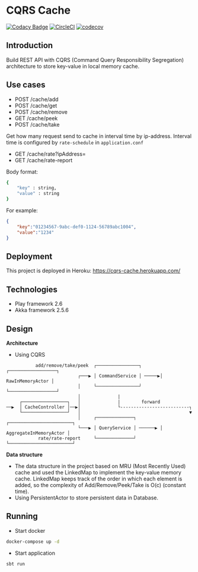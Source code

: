 CQRS Cache  
===============  
[![Codacy Badge](https://api.codacy.com/project/badge/Grade/f61788b530bc4898a291ed6049963a90)](https://app.codacy.com/app/specterbn/cqrs-cache?utm_source=github.com&utm_medium=referral&utm_content=specterbn/cqrs-cache&utm_campaign=Badge_Grade_Dashboard)
[![CircleCI](https://circleci.com/gh/specterbn/cqrs-cache.svg?style=svg)](https://circleci.com/gh/specterbn/cqrs-cache)
[![codecov](https://codecov.io/gh/specterbn/cqrs-cache/branch/master/graph/badge.svg)](https://codecov.io/gh/specterbn/cqrs-cache)
## Introduction  
Build REST API with CQRS (Command Query Responsibility Segregation) architecture to store key-value in local memory cache.

## Use cases
*   POST /cache/add
*   POST /cache/get
*   POST /cache/remove
*   GET /cache/peek
*   POST /cache/take

Get how many request send to cache in interval time by ip-address. Interval time is configured by `rate-schedule` in `application.conf` 
*   GET /cache/rate?ipAddress=
*   GET /cache/rate-report

Body format:  
```sh  
{  
    "key" : string,  
    "value" : string  
}  
```  
For example:  
```json  
{  
    "key":"01234567-9abc-def0-1124-56789abc1004",  
    "value":"1234"  
}  
```  
## Deployment
This project is deployed in Heroku: <https://cqrs-cache.herokuapp.com/>

## Technologies  
*   Play framework 2.6  
*   Akka framework 2.5.6

## Design  
**Architecture**

*   Using CQRS
```text
           add/remove/take/peek  ┌────────────────┐       ┌──────────────────┐
                           ┌───▶ │ CommandService │ ─────▶│ RawInMemoryActor │  
                           │     └────────────────┘       └──────────────────┘ 
                           │              |
     ┌─────────────────┐   │              |        forward
──▶  │ CacheController │──▶│              └--------------------------┐                 
     └─────────────────┘   │                                         ▼
                           │     ┌──────────────┐         ┌────────────────────────┐
                           └───▶ │ QueryService │ ──────▶ │ AggregateInMemoryActor │
            rate/rate-report     └──────────────┘         └────────────────────────┘

```
**Data structure**  

*   The data structure in the project based on MRU (Most Recently Used) cache and used the LinkedMap to implement the
key-value memory cache. LinkedMap keeps track of the order in which each element is added, so the complexity of
Add/Remove/Peek/Take is O(c) (constant time).
*   Using PersistentActor to store persistent data in Database. 

## Running  
*   Start docker
```sh  
docker-compose up -d
```  
*   Start application
```sh  
sbt run
```  
